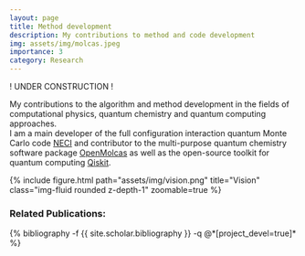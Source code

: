 ```yaml
---
layout: page
title: Method development
description: My contributions to method and code development
img: assets/img/molcas.jpeg
importance: 3
category: Research
---
```


! UNDER CONSTRUCTION ! <br>

<p>
My contributions to the algorithm and method development in the fields of computational physics, quantum chemistry and quantum computing approaches. <br>
I am a main developer of the full configuration interaction quantum Monte Carlo code <a href='https://github.com/ghb24/NECI_STABLE'>NECI</a> and contributor to the multi-purpose quantum chemistry software package <a href='https://gitlab.com/Molcas/OpenMolcas'>OpenMolcas</a> as well as the open-source toolkit for quantum computing <a href='https://qiskit.org/'>Qiskit</a>. 
    
</p>

{% include figure.html path="assets/img/vision.png" title="Vision" class="img-fluid rounded z-depth-1" zoomable=true %}



<h3>Related Publications: </h3>
<div class="publications">
    {% bibliography -f {{ site.scholar.bibliography }} -q @*[project_devel=true]* %}
</div>

